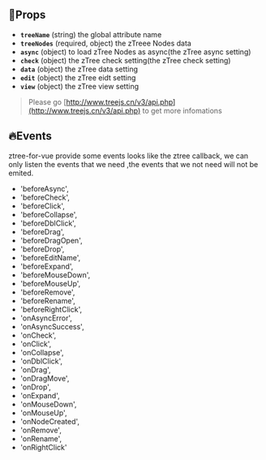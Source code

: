 ## 🐸Props
- **`treeName`** (string)
the global attribute name  
- **`treeNodes`** (required, object)
the zTreee Nodes data
- **`async`** (object)
to load zTree Nodes as async(the zTree async setting)
- **`check`** (object)
the zTree check setting(the zTree check setting)
- **`data`** (object)
the zTree data setting
- **`edit`** (object)
the zTree eidt setting
- **`view`** (object)
the zTree view setting
>Please go [http://www.treejs.cn/v3/api.php](http://www.treejs.cn/v3/api.php) to get more infomations
## 🔥Events
ztree-for-vue provide some events looks like the ztree callback,
we can only listen the events that we need ,the events that we not need will not be emited.
* 'beforeAsync',
* 'beforeCheck',
* 'beforeClick',
* 'beforeCollapse',
* 'beforeDblClick',
* 'beforeDrag',
* 'beforeDragOpen',
* 'beforeDrop',
* 'beforeEditName',
* 'beforeExpand',
* 'beforeMouseDown',
* 'beforeMouseUp',
* 'beforeRemove',
* 'beforeRename',
* 'beforeRightClick',
* 'onAsyncError',
* 'onAsyncSuccess',
* 'onCheck',
* 'onClick',
* 'onCollapse',
* 'onDblClick',
* 'onDrag',
* 'onDragMove',
* 'onDrop',
* 'onExpand',
* 'onMouseDown',
* 'onMouseUp',
* 'onNodeCreated',
* 'onRemove',
* 'onRename',
* 'onRightClick'